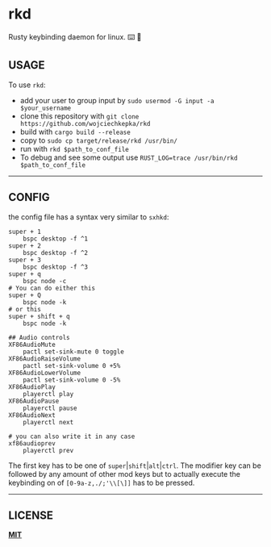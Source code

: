 # rkd 
Rusty keybinding daemon for linux. ⌨️ 🦀


## USAGE
To use `rkd`:
 - add your user to group input by `sudo usermod -G input -a $your_username`
 - clone this repository with `git clone https://github.com/wojciechkepka/rkd`
 - build with `cargo build --release`
 - copy to `sudo cp target/release/rkd /usr/bin/`
 - run with `rkd $path_to_conf_file`
 - To debug and see some output use `RUST_LOG=trace /usr/bin/rkd $path_to_conf_file`
---
## CONFIG
the config file has a syntax very similar to `sxhkd`:
```
super + 1
	bspc desktop -f ^1
super + 2
	bspc desktop -f ^2
super + 3
	bspc desktop -f ^3
super + q
	bspc node -c
# You can do either this
super + Q
	bspc node -k
# or this
super + shift + q
	bspc node -k

## Audio controls
XF86AudioMute
	pactl set-sink-mute 0 toggle
XF86AudioRaiseVolume
	pactl set-sink-volume 0 +5%
XF86AudioLowerVolume
	pactl set-sink-volume 0 -5%
XF86AudioPlay
	playerctl play
XF86AudioPause
	playerctl pause
XF86AudioNext
	playerctl next

# you can also write it in any case
xf86audioprev
	playerctl prev

```
The first key has to be one of `super`|`shift`|`alt`|`ctrl`. The modifier key can be followed by any amount of other mod keys but to actually execute the keybinding on of `[0-9a-z,./;'\\[\]]` has to be pressed.

---
## LICENSE
[**MIT**](https://github.com/wojciechkepka/rkd/blob/master/LICENSE)

